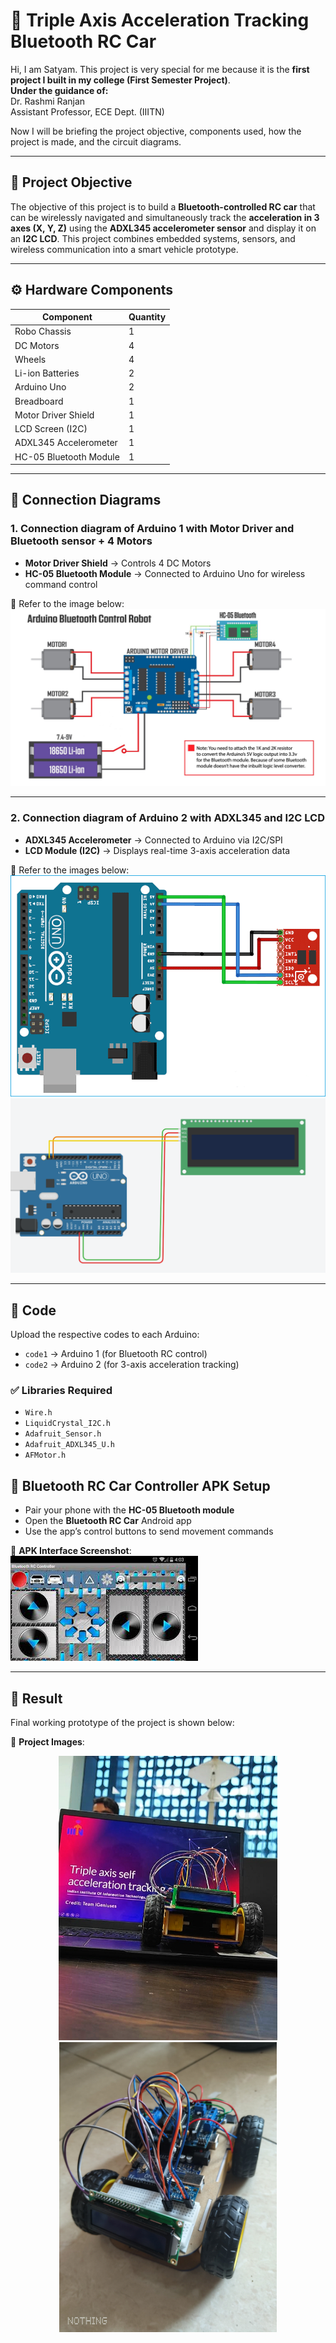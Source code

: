 # 🚗 Triple Axis Acceleration Tracking Bluetooth RC Car

Hi, I am Satyam. This project is very special for me because it is the **first project I built in my college (First Semester Project)**.  
**Under the guidance of:**  
Dr. Rashmi Ranjan  
Assistant Professor, ECE Dept. (IIITN)   

Now I will be briefing the project objective, components used, how the project is made, and the circuit diagrams.

---

## 🧠 Project Objective

The objective of this project is to build a **Bluetooth-controlled RC car** that can be wirelessly navigated and simultaneously track the **acceleration in 3 axes (X, Y, Z)** using the **ADXL345 accelerometer sensor** and display it on an **I2C LCD**. This project combines embedded systems, sensors, and wireless communication into a smart vehicle prototype.

---

## ⚙️ Hardware Components

| Component               | Quantity |
|-------------------------|----------|
| Robo Chassis            | 1        |
| DC Motors               | 4        |
| Wheels                  | 4        |
| Li-ion Batteries        | 2        |
| Arduino Uno             | 2        |
| Breadboard              | 1        |
| Motor Driver Shield     | 1        |
| LCD Screen (I2C)        | 1        |
| ADXL345 Accelerometer   | 1        |
| HC-05 Bluetooth Module  | 1        |

---

## 🔌 Connection Diagrams

### 1. **Connection diagram of Arduino 1 with Motor Driver and Bluetooth sensor + 4 Motors**

- **Motor Driver Shield** → Controls 4 DC Motors  
- **HC-05 Bluetooth Module** → Connected to Arduino Uno for wireless command control

📸 Refer to the image below:  
![Motor Driver + Bluetooth + Motors](images/connection_motordriver&BTsensor.jpeg)

---

### 2. **Connection diagram of Arduino 2 with ADXL345 and I2C LCD**

- **ADXL345 Accelerometer** → Connected to Arduino via I2C/SPI  
- **LCD Module (I2C)** → Displays real-time 3-axis acceleration data

📸 Refer to the images below:  
![ADXL345 Connection](images/connection_adxl345.png)  
![LCD I2C Connection](images/connection_lcd.png)

---

## 💾 Code

Upload the respective codes to each Arduino:

- `code1` → Arduino 1 (for Bluetooth RC control)
- `code2` → Arduino 2 (for 3-axis acceleration tracking)

### ✅ Libraries Required

- `Wire.h`  
- `LiquidCrystal_I2C.h`  
- `Adafruit_Sensor.h`  
- `Adafruit_ADXL345_U.h`  
- `AFMotor.h`


## 📱 Bluetooth RC Car Controller APK Setup

- Pair your phone with the **HC-05 Bluetooth module**
- Open the **Bluetooth RC Car** Android app
- Use the app’s control buttons to send movement commands

📱 **APK Interface Screenshot**:  
![APK Interface](images/apk.jpeg)

---


## 🏁 Result

Final working prototype of the project is shown below:

📸 **Project Images**:  

<p align="center">
  <img src="images/projectimage1.jpg" alt="Project Image 1" width="350"/>
  <img src="images/projectimage2.jpg" alt="Project Image 2" width="348"/>
</p>


